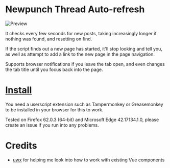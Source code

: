 # Newpunch Thread Auto-refresh

![Preview](https://tenrys.pw/ShareX/2018/Oct/iSM7.png)

It checks every few seconds for new posts, taking increasingly longer if nothing was found, and resetting on find.

If the script finds out a new page has started, it'll stop looking and tell you, as well as attempt to add a link to the new page in the page navigation.

Supports browser notifications if you leave the tab open, and even changes the tab title until you focus back into the page.

# [Install](https://github.com/Tenrys/newpunch-thread-autorefresh/raw/master/newpunch-thread-autorefresh.user.js)

You need a userscript extension such as Tampermonkey or Greasemonkey to be installed in your browser for this to work.

Tested on Firefox 62.0.3 (64-bit) and Microsoft Edge 42.17134.1.0, please create an issue if you run into any problems.

# Credits

- [uwx](https://github.com/uwx) for helping me look into how to work with existing Vue components

